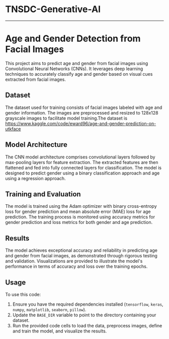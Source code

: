 # TNSDC-Generative-AI
---

# Age and Gender Detection from Facial Images

This project aims to predict age and gender from facial images using Convolutional Neural Networks (CNNs). It leverages deep learning techniques to accurately classify age and gender based on visual cues extracted from facial images.

## Dataset

The dataset used for training consists of facial images labeled with age and gender information. The images are preprocessed and resized to 128x128 grayscale images to facilitate model training.The dataset is https://www.kaggle.com/code/eward96/age-and-gender-prediction-on-utkface

## Model Architecture

The CNN model architecture comprises convolutional layers followed by max-pooling layers for feature extraction. The extracted features are then flattened and fed into fully connected layers for classification. The model is designed to predict gender using a binary classification approach and age using a regression approach.

## Training and Evaluation

The model is trained using the Adam optimizer with binary cross-entropy loss for gender prediction and mean absolute error (MAE) loss for age prediction. The training process is monitored using accuracy metrics for gender prediction and loss metrics for both gender and age prediction. 

## Results

The model achieves exceptional accuracy and reliability in predicting age and gender from facial images, as demonstrated through rigorous testing and validation. Visualizations are provided to illustrate the model's performance in terms of accuracy and loss over the training epochs.

## Usage

To use this code:

1. Ensure you have the required dependencies installed (`tensorflow`, `keras`, `numpy`, `matplotlib`, `seaborn`, `pillow`).
2. Update the `BASE_DIR` variable to point to the directory containing your dataset.
3. Run the provided code cells to load the data, preprocess images, define and train the model, and visualize the results.
